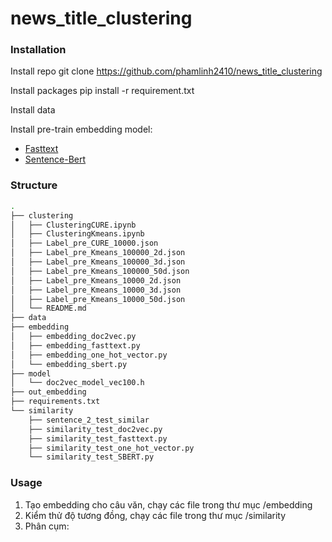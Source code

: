 # news_title_clustering

### Installation
Install repo
git clone https://github.com/phamlinh2410/news_title_clustering

Install packages
pip install -r requirement.txt

Install data 

Install pre-train embedding model:
- [Fasttext](https://fasttext.cc/)
- [Sentence-Bert](https://www.sbert.net/)
### Structure
```bash
.
├── clustering
│   ├── ClusteringCURE.ipynb
│   ├── ClusteringKmeans.ipynb
│   ├── Label_pre_CURE_10000.json
│   ├── Label_pre_Kmeans_100000_2d.json
│   ├── Label_pre_Kmeans_100000_3d.json
│   ├── Label_pre_Kmeans_100000_50d.json
│   ├── Label_pre_Kmeans_10000_2d.json
│   ├── Label_pre_Kmeans_10000_3d.json
│   ├── Label_pre_Kmeans_10000_50d.json
│   └── README.md
├── data
├── embedding
│   ├── embedding_doc2vec.py
│   ├── embedding_fasttext.py
│   ├── embedding_one_hot_vector.py
│   └── embedding_sbert.py
├── model
│   └── doc2vec_model_vec100.h
├── out_embedding
├── requirements.txt
└── similarity
    ├── sentence_2_test_similar
    ├── similarity_test_doc2vec.py
    ├── similarity_test_fasttext.py
    ├── similarity_test_one_hot_vector.py
    └── similarity_test_SBERT.py

```

### Usage
1. Tạo embedding cho câu văn, chạy các file trong thư mục /embedding
2. Kiểm thử độ tương đồng, chạy các file trong thư mục /similarity
3. Phân cụm: 

